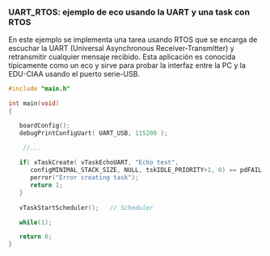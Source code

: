 ### UART_RTOS: ejemplo de eco usando la UART y una task con RTOS

En este ejemplo se implementa una tarea usando RTOS que se encarga de escuchar la UART (Universal Asynchronous Receiver-Transmitter) y retransmitir cualquier mensaje recibido. Esta aplicación es conocida típicamente como un eco y sirve para probar la interfaz entre  la PC y la EDU-CIAA usando el puerto serie-USB.

```c
#include "main.h"

int main(void)
{

   boardConfig();
   debugPrintConfigUart( UART_USB, 115200 );

    //...
    
   if( xTaskCreate( vTaskEchoUART, "Echo test", 
      configMINIMAL_STACK_SIZE, NULL, tskIDLE_PRIORITY+1, 0) == pdFAIL ) {
      perror("Error creating task");
      return 1;
   }
    
   vTaskStartScheduler();   // Scheduler

   while(1);

   return 0;
}    
```





